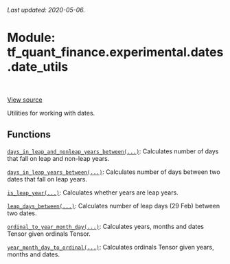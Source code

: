 <!--
This file is generated by a tool. Do not edit directly.
For open-source contributions the docs will be updated automatically.
-->

*Last updated: 2020-05-06.*

<div itemscope itemtype="http://developers.google.com/ReferenceObject">
<meta itemprop="name" content="tf_quant_finance.experimental.dates.date_utils" />
<meta itemprop="path" content="Stable" />
</div>

# Module: tf_quant_finance.experimental.dates.date_utils

<!-- Insert buttons and diff -->

<table class="tfo-notebook-buttons tfo-api" align="left">
</table>

<a target="_blank" href="https://github.com/google/tf-quant-finance/blob/master/tf_quant_finance/experimental/dates/date_utils.py">View source</a>



Utilities for working with dates.



## Functions

[`days_in_leap_and_nonleap_years_between(...)`](../../../tf_quant_finance/experimental/dates/date_utils/days_in_leap_and_nonleap_years_between.md): Calculates number of days that fall on leap and non-leap years.

[`days_in_leap_years_between(...)`](../../../tf_quant_finance/experimental/dates/date_utils/days_in_leap_years_between.md): Calculates number of days between two dates that fall on leap years.

[`is_leap_year(...)`](../../../tf_quant_finance/experimental/dates/date_utils/is_leap_year.md): Calculates whether years are leap years.

[`leap_days_between(...)`](../../../tf_quant_finance/experimental/dates/date_utils/leap_days_between.md): Calculates number of leap days (29 Feb) between two dates.

[`ordinal_to_year_month_day(...)`](../../../tf_quant_finance/experimental/dates/date_utils/ordinal_to_year_month_day.md): Calculates years, months and dates Tensor given ordinals Tensor.

[`year_month_day_to_ordinal(...)`](../../../tf_quant_finance/experimental/dates/date_utils/year_month_day_to_ordinal.md): Calculates ordinals Tensor given years, months and dates.

